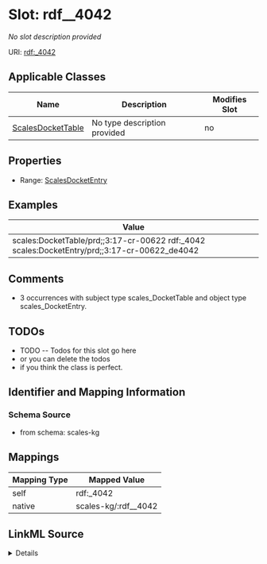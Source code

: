 

# Slot: rdf__4042


_No slot description provided_





URI: [rdf:_4042](http://www.w3.org/1999/02/22-rdf-syntax-ns#_4042)



<!-- no inheritance hierarchy -->





## Applicable Classes

| Name | Description | Modifies Slot |
| --- | --- | --- |
| [ScalesDocketTable](../classes/ScalesDocketTable.md) | No type description provided |  no  |







## Properties

* Range: [ScalesDocketEntry](../classes/ScalesDocketEntry.md)






## Examples

| Value |
| --- |
| scales:DocketTable/prd;;3:17-cr-00622 rdf:_4042 scales:DocketEntry/prd;;3:17-cr-00622_de4042 |

## Comments

* 3 occurrences with subject type scales_DocketTable and object type scales_DocketEntry.

## TODOs

* TODO -- Todos for this slot go here
* or you can delete the todos
* if you think the class is perfect.

## Identifier and Mapping Information







### Schema Source


* from schema: scales-kg




## Mappings

| Mapping Type | Mapped Value |
| ---  | ---  |
| self | rdf:_4042 |
| native | scales-kg/:rdf__4042 |




## LinkML Source

<details>
```yaml
name: rdf__4042
description: No slot description provided
todos:
- TODO -- Todos for this slot go here
- or you can delete the todos
- if you think the class is perfect.
comments:
- 3 occurrences with subject type scales_DocketTable and object type scales_DocketEntry.
examples:
- value: scales:DocketTable/prd;;3:17-cr-00622 rdf:_4042 scales:DocketEntry/prd;;3:17-cr-00622_de4042
from_schema: scales-kg
rank: 1000
slot_uri: rdf:_4042
alias: rdf__4042
domain_of:
- scales_DocketTable
range: scales_DocketEntry

```
</details>